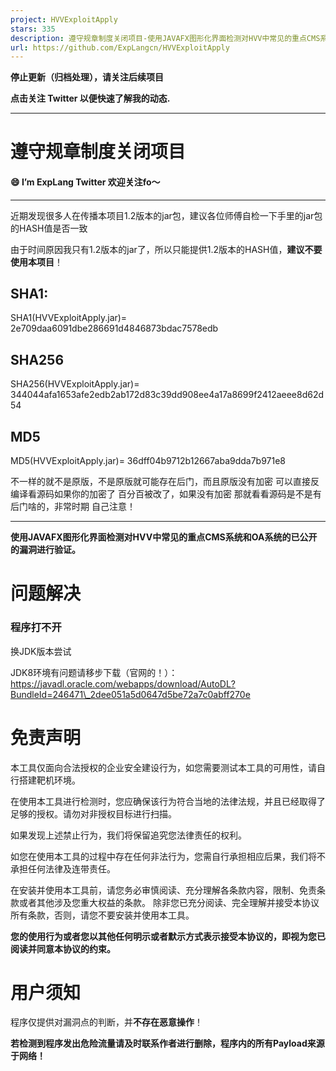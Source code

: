 ```yaml
---
project: HVVExploitApply
stars: 335
description: 遵守规章制度关闭项目-使用JAVAFX图形化界面检测对HVV中常见的重点CMS系统和OA系统的已公开的漏洞进行验证。
url: https://github.com/ExpLangcn/HVVExploitApply
---
```


**停止更新（归档处理），请关注后续项目**

**点击关注 Twitter 以便快速了解我的动态.**

* * *

遵守规章制度关闭项目
==========

#### 😄 I’m ExpLang **Twitter** 欢迎关注fo～

* * *

近期发现很多人在传播本项目1.2版本的jar包，建议各位师傅自检一下手里的jar包的HASH值是否一致

由于时间原因我只有1.2版本的jar了，所以只能提供1.2版本的HASH值，**建议不要使用本项目**！

SHA1:
-----

SHA1(HVVExploitApply.jar)= 2e709daa6091dbe286691d4846873bdac7578edb

SHA256
------

SHA256(HVVExploitApply.jar)= 344044afa1653afe2edb2ab172d83c39dd908ee4a17a8699f2412aeee8d62d54

MD5
---

MD5(HVVExploitApply.jar)= 36dff04b9712b12667aba9dda7b971e8

不一样的就不是原版，不是原版就可能存在后门，而且原版没有加密 可以直接反编译看源码如果你的加密了 百分百被改了，如果没有加密 那就看看源码是不是有后门啥的，非常时期 自己注意！

* * *

**使用JAVAFX图形化界面检测对HVV中常见的重点CMS系统和OA系统的已公开的漏洞进行验证。**

问题解决
====

### 程序打不开

换JDK版本尝试

JDK8环境有问题请移步下载（官网的！）：https://javadl.oracle.com/webapps/download/AutoDL?BundleId=246471\_2dee051a5d0647d5be72a7c0abff270e

免责声明
====

本工具仅面向合法授权的企业安全建设行为，如您需要测试本工具的可用性，请自行搭建靶机环境。

在使用本工具进行检测时，您应确保该行为符合当地的法律法规，并且已经取得了足够的授权。请勿对非授权目标进行扫描。

如果发现上述禁止行为，我们将保留追究您法律责任的权利。

如您在使用本工具的过程中存在任何非法行为，您需自行承担相应后果，我们将不承担任何法律及连带责任。

在安装并使用本工具前，请您务必审慎阅读、充分理解各条款内容，限制、免责条款或者其他涉及您重大权益的条款。 除非您已充分阅读、完全理解并接受本协议所有条款，否则，请您不要安装并使用本工具。

**您的使用行为或者您以其他任何明示或者默示方式表示接受本协议的，即视为您已阅读并同意本协议的约束。**

用户须知
====

程序仅提供对漏洞点的判断，并**不存在恶意操作**！

**若检测到程序发出危险流量请及时联系作者进行删除，程序内的所有Payload来源于网络！**
